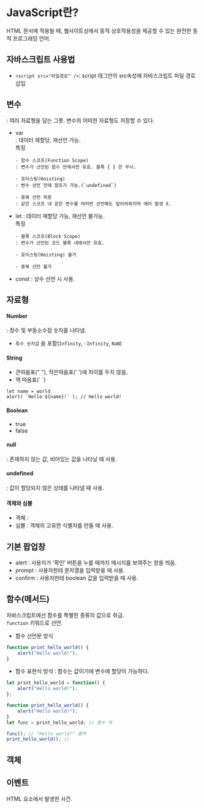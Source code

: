 # JavaScript란?
HTML 문서에 적용될 때, 웹사이트상에서 동적 상호작용성을 제공할 수 있는 완전한 동적 프로그래밍 언어.

## 자바스크립트 사용법
- `<script src="파일경로" />`: script 태그안의 src속성에 자바스크립트 파일 경로 삽입
  
## 변수
: 여러 자료형을 담는 그릇. 변수의 어떠한 자료형도 저장할 수 있다.
- var <br>
  : 데이터 재할당, 재선언 가능. <br>
  특징
    ```
  - 함수 스코프(Function Scope)
  : 변수가 선언된 함수 안에서만 유효. 블록 { } 은 무시.
  
  - 호이스팅(Hoisting)
  : 변수 선언 전에 참조가 가능.(`undefined`)
  
  - 중복 선언 허용
  : 같은 스코프 내 같은 변수를 여러번 선언해도 덮어씌워지며 에러 발생 X.
  ```
- let
  : 데이터 재할당 가능, 재선언 불가능. <br>
  특징
  ```
  - 블록 스코프(Block Scope)
  : 변수가 선언된 코드 블록 내에서만 유효.
  
  - 호이스팅(Hoisting) 불가
  
  - 중복 선언 불가
  ```
- const
  : 상수 선언 시 사용.

## 자료형
#### Number
: 정수 및 부동소수점 숫자를 나타냄. <br>
- `특수 숫자값` 을 포함(`Infinity`, `-Infinity`, `NaN`)

#### String
- 큰따옴표(" "), 작은따옴표(' ')에 차이를 두지 않음.
- 역 따옴표(\` \`)
```
let name = world
alert( `Hello ${name}!` ); // Hello world!
```
#### Boolean
- true
- false

#### null
: 존재하지 않는 값, 비어있는 값을 나타날 때 사용.

#### undefined
: 값이 할당되지 않은 상태를 나타낼 때 사용.

#### 객체와 심볼
- 객체
  : 
- 심볼
  : 객체의 고유한 식별자를 만들 때 사용.

## 기본 팝업창
- alert
  : 사용자가 '확인' 버튼을 누를 때까지 메시지를 보여주는 창을 띄움.
- prompt
  : 사용자한테 문자열을 입력받을 때 사용.
- confirm
  : 사용자한테 boolean 값을 입력받을 때 사용.

## 함수(메서드)
자바스크립트에선 함수를 특별한 종류의 값으로 취급. <br>
`function` 키워드로 선언.
- 함수 선언문 방식
```JavaScript
function print_hello_world() {
    alert("Hello world!");
}
```

- 함수 표현식 방식
  : 함수는 값이기에 변수에 할당이 가능하다.
```JavaScript
let print_hello_world = function() {
    alert("Hello world!");
};
```

```JavaScript
function print_hello_world() {
    alert("Hello world!");
}
let func = print_hello_world; // 함수 복

func(); // "Hello world!" 출력
print_hello_world(); // 
```

## 객체

## 이벤트
HTML 요소에서 발생한 사건.

